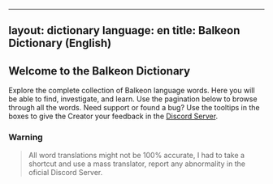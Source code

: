 
---
layout: dictionary
language: en
title: Balkeon Dictionary (English)
---

## Welcome to the Balkeon Dictionary

Explore the complete collection of Balkeon language words. Here you will be able to find, investigate, and learn. Use the pagination below to browse through all the words. Need support or found a bug? Use the tooltips in the boxes to give the Creator your feedback in the [Discord Server](https://discord.gg/8NPsyq7rp7).

### Warning

> All word translations might not be 100% accurate, I had to take a shortcut and use a mass translator, report any abnormality in the oficial Discord Server.

<div id="dictionary"></div>
